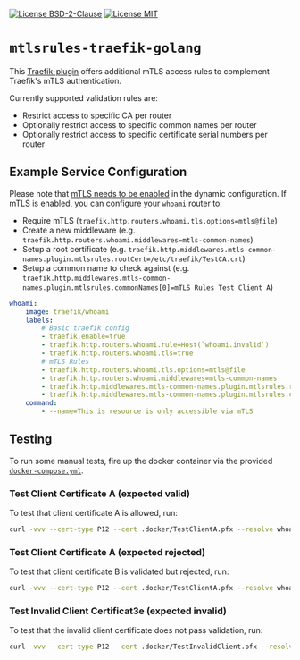 [![License BSD-2-Clause](https://img.shields.io/badge/License-BSD--2--Clause-blue.svg)](https://opensource.org/licenses/BSD-2-Clause)
[![License MIT](https://img.shields.io/badge/License-MIT-blue.svg)](https://opensource.org/licenses/MIT)

# `mtlsrules-traefik-golang`
This [Traefik-plugin](https://plugins.traefik.io/install) offers additional mTLS access rules to complement Traefik's
mTLS authentication.

Currently supported validation rules are:
- Restrict access to specific CA per router
- Optionally restrict access to specific common names per router
- Optionally restrict access to specific certificate serial numbers per router


## Example Service Configuration
Please note that [mTLS needs to be enabled](https://doc.traefik.io/traefik/https/tls/#client-authentication-mtls) in the
dynamic configuration. If mTLS is enabled, you can configure your `whoami` router to:
- Require mTLS (`traefik.http.routers.whoami.tls.options=mtls@file`)
- Create a new middleware (e.g. `traefik.http.routers.whoami.middlewares=mtls-common-names`)
- Setup a root certificate (e.g.
  `traefik.http.middlewares.mtls-common-names.plugin.mtlsrules.rootCert=/etc/traefik/TestCA.crt`)
- Setup a common name to check against (e.g.
  `traefik.http.middlewares.mtls-common-names.plugin.mtlsrules.commonNames[0]=mTLS Rules Test Client A`)

```yaml
whoami:
    image: traefik/whoami
    labels:
        # Basic traefik config
        - traefik.enable=true
        - traefik.http.routers.whoami.rule=Host(`whoami.invalid`)
        - traefik.http.routers.whoami.tls=true
        # mTLS Rules
        - traefik.http.routers.whoami.tls.options=mtls@file
        - traefik.http.routers.whoami.middlewares=mtls-common-names
        - traefik.http.middlewares.mtls-common-names.plugin.mtlsrules.rootCert=/etc/traefik/TestCA.crt
        - traefik.http.middlewares.mtls-common-names.plugin.mtlsrules.commonNames[0]=mTLS Rules Test Client A
    command:
        - --name=This is resource is only accessible via mTLS
```


## Testing
To run some manual tests, fire up the docker container via the provided [`docker-compose.yml`](./docker-compose.yml).

### Test Client Certificate A (expected valid)
To test that client certificate A is allowed, run:
``` sh
curl -vvv --cert-type P12 --cert .docker/TestClientA.pfx --resolve whoami.invalid:443:127.0.0.1 --insecure https://whoami.invalid
```

### Test Client Certificate A (expected rejected)
To test that client certificate B is validated but rejected, run:
``` sh
curl -vvv --cert-type P12 --cert .docker/TestClientA.pfx --resolve whoami.invalid:443:127.0.0.1 --insecure https://whoami.invalid
```

### Test Invalid Client Certificat3e (expected invalid)
To test that the invalid client certificate does not pass validation, run:
``` sh
curl -vvv --cert-type P12 --cert .docker/TestInvalidClient.pfx --resolve whoami.invalid:443:127.0.0.1 --insecure https://whoami.invalid
```
